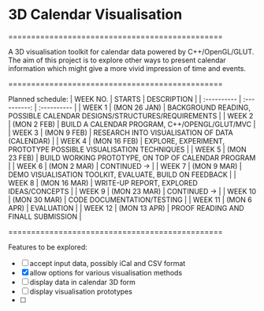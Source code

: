# 3D Calendar Visualisation
===============================================

A 3D visualisation toolkit for calendar data powered by C++/OpenGL/GLUT.
The aim of this project is to explore other ways to present calendar information which might give a more vivid impression of time and events.

===============================================

Planned schedule:
| WEEK NO. | STARTS | DESCRIPTION |
| :---------- | :----------: | :---------- |
| WEEK 1 | (MON 26 JAN) | BACKGROUND READING, POSSIBLE CALENDAR DESIGNS/STRUCTURES/REQUIREMENTS |
| WEEK 2 | (MON  2 FEB) | BUILD A CALENDAR PROGRAM, C++/OPENGL/GLUT/MVC |
| WEEK 3 | (MON  9 FEB) | RESEARCH INTO VISUALISATION OF DATA (CALENDAR) |
| WEEK 4 | (MON 16 FEB) | EXPLORE, EXPERIMENT, PROTOTYPE POSSIBLE VISUALISATION TECHNIQUES |
| WEEK 5 | (MON 23 FEB) | BUILD WORKING PROTOTYPE, ON TOP OF CALENDAR PROGRAM |
| WEEK 6 | (MON  2 MAR) | CONTINUED -> |
| WEEK 7 | (MON  9 MAR) | DEMO VISUALISATION TOOLKIT, EVALUATE, BUILD ON FEEDBACK |
| WEEK 8 | (MON 16 MAR) | WRITE-UP REPORT, EXPLORED IDEAS/CONCEPTS |
| WEEK 9 | (MON 23 MAR) | CONTINUED -> |
| WEEK 10 | (MON 30 MAR) | CODE DOCUMENTATION/TESTING |
| WEEK 11 | (MON  6 APR) | EVALUATION |
| WEEK 12 | (MON 13 APR) | PROOF READING AND FINALL SUBMISSION |

===============================================

Features to be explored:
- [ ] accept input data, possibly iCal and CSV format
- [x] allow options for various visualisation methods
- [ ] display data in calendar 3D form
- [ ] display visualisation prototypes
- [ ] 
